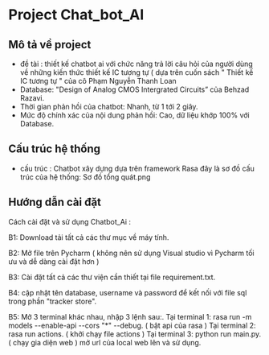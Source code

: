 
# Project Chat_bot_AI




## Mô tả về project

- đề tài : thiết kế chatbot ai với chức năng trả lời câu hỏi của người dùng về những kiến thức thiết kế IC tương tự ( dựa trên cuốn sách " Thiết kế IC tương tự " của cô Phạm Nguyễn Thanh Loan
- Database: "Design of Analog CMOS Intergrated Circuits” của Behzad Razavi. ​
- Thời gian phản hồi của chatbot: Nhanh, từ 1 tới 2 giây.​
- Mức độ chính xác của nội dung phản hồi: Cao, dữ liệu khớp 100% với Database.


## Cấu trúc hệ thống
- cấu trúc : Chatbot xây dựng dựa trên framework Rasa
  đây là sơ đồ cấu trúc của hệ thống:
  Sơ đồ tổng quát.png

## Hướng dẫn cài đặt
Cách cài đặt và sử dụng Chatbot_Ai : 

B1: Download tải tất cả các thư mục về máy tính.

B2: Mở file trên Pycharm ( không nên sử dụng Visual studio vì Pycharm tối ưu và dễ dàng cài đặt hơn )  

B3: Cài đặt tất cả các thư viện cần thiết tại file requirement.txt.

B4: cập nhật tên database, username và password để kết nối với file sql trong phần "tracker store".

B5: Mở 3 terminal khác nhau, nhập 3 lệnh sau:.
Tại terminal 1: rasa run -m models --enable-api --cors "*" --debug. ( bật api của rasa ) 
Tại terminal 2: rasa run actions. ( khởi chạy file actions )
Tại terminal 3: python run main.py. ( chạy gia diện web ) 
mở url của local web lên và sử dụng.

